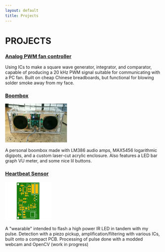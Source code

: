 ```yaml
---
layout: default
title: Projects
---
```


# PROJECTS
### [Analog PWM fan controller](/projects/analog-PWM-gen/)

Using ICs to make a square wave generator, integrator, and comparator, capable of producing a 20 kHz PWM signal suitable for communicating with a PC fan. Built on cheap Chinese breadboards, but functional for blowing solder smoke away from my face.

### [Boombox](/projects/boombox/)

<img src="../assets/boombox_still.PNG" alt="picture of the finished product" width="200" height="125">

A personal boombox made with LM386 audio amps, MAX5456 logarithmic digipots, and a custom laser-cut acrylic enclosure. Also features a LED bar graph VU meter, and some nice lil buttons.

### [Heartbeat Sensor](/projects/hrsense/)

<img src="../assets/HeartbeatSensor.png" alt="picture of the laid out board" width="150" height="125">

A "wearable" intended to flash a high power IR LED in tandem with my pulse. Detection with a piezo pickup, amplification/filtering with various ICs, built onto a compact PCB. Processing of pulse done with a modded webcam and OpenCV (work in progress)
